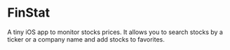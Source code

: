 # FinStat
A tiny iOS app to monitor stocks prices.
It allows you to search stocks by a ticker or a company name and add stocks to favorites.
